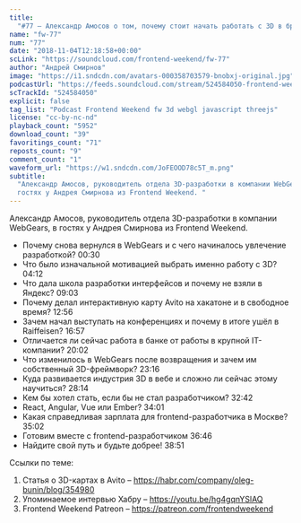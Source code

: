 ```yaml
---
title:
  "#77 – Александр Амосов о том, почему стоит начать работать с 3D в браузере"
name: "fw-77"
num: "77"
date: "2018-11-04T12:18:58+00:00"
scLink: "https://soundcloud.com/frontend-weekend/fw-77"
author: "Андрей Смирнов"
image: "https://i1.sndcdn.com/avatars-000358703579-bnobxj-original.jpg"
podcastUrl: "https://feeds.soundcloud.com/stream/524584050-frontend-weekend-fw-77.m4a"
scTrackId: "524584050"
explicit: false
tag_list: "Podcast Frontend Weekend fw 3d webgl javascript threejs"
license: "cc-by-nc-nd"
playback_count: "5952"
download_count: "39"
favoritings_count: "71"
reposts_count: "9"
comment_count: "1"
waveform_url: "https://w1.sndcdn.com/JoFEOOD78c5T_m.png"
subtitle:
  "Александр Амосов, руководитель отдела 3D-разработки в компании WebGears, в
  гостях у Андрея Смирнова из Frontend Weekend. "
---
```


Александр Амосов, руководитель отдела 3D-разработки в компании WebGears, в
гостях у Андрея Смирнова из Frontend Weekend.

- Почему снова вернулся в WebGears и с чего начиналось увлечение разработкой?
  <timecode sec="30">00:30</timecode>
- Что было изначальной мотивацией выбрать именно работу с 3D?
  <timecode sec="252">04:12</timecode>
- Что дала школа разработки интерфейсов и почему не взяли в Яндекс?
  <timecode sec="543">09:03</timecode>
- Почему делал интерактивную карту Avito на хакатоне и в свободное время?
  <timecode sec="776">12:56</timecode>
- Зачем начал выступать на конференциях и почему в итоге ушёл в Raiffeisen?
  <timecode sec="1017">16:57</timecode>
- Отличается ли сейчас работа в банке от работы в крупной IT-компании?
  <timecode sec="1202">20:02</timecode>
- Что изменилось в WebGears после возвращения и зачем им собственный
  3D-фреймворк? <timecode sec="1396">23:16</timecode>
- Куда развивается индустрия 3D в вебе и сложно ли сейчас этому научиться?
  <timecode sec="1694">28:14</timecode>
- Кем бы хотел стать, если бы не стал разработчиком?
  <timecode sec="1962">32:42</timecode>
- React, Angular, Vue или Ember? <timecode sec="2041">34:01</timecode>
- Какая справедливая зарплата для frontend-разработчика в Москве?
  <timecode sec="2102">35:02</timecode>
- Готовим вместе с frontend-разработчиком <timecode sec="2206">36:46</timecode>
- Найдите свой путь и будьте добрее! <timecode sec="2331">38:51</timecode>

Ссылки по теме:

1. Статья о 3D-картах в Avito –
   <https://habr.com/company/oleg-bunin/blog/354980>
2. Упоминаемое интервью Хабру – <https://youtu.be/hg4gqnYSlAQ>
3. Frontend Weekend Patreon – <https://patreon.com/frontendweekend>
